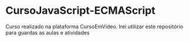 # CursoJavaScript-ECMAScript
 Curso realizado na plataforma CursoEmVídeo. Irei utilizar este repositório para guardas as aulas e atividades
